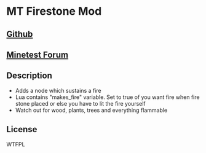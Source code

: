 <h1>MT Firestone Mod</h1>
<h2><a href="https://github.com/bas080/firestone">Github</a></h2>

<h2><a href="http://minetest.net/forum/viewtopic.php?id=4265">Minetest Forum</a></h2>

<h2>Description</h2>
<ul>
  <li>Adds a node which sustains a fire</li>
  <li>Lua contains "makes_fire" variable. Set to true of you want fire when fire stone placed or else you have to lit the fire yourself</li>
  <li>Watch out for wood, plants, trees and everything flammable</li>
</ul>

<h2>License</h2>
WTFPL
